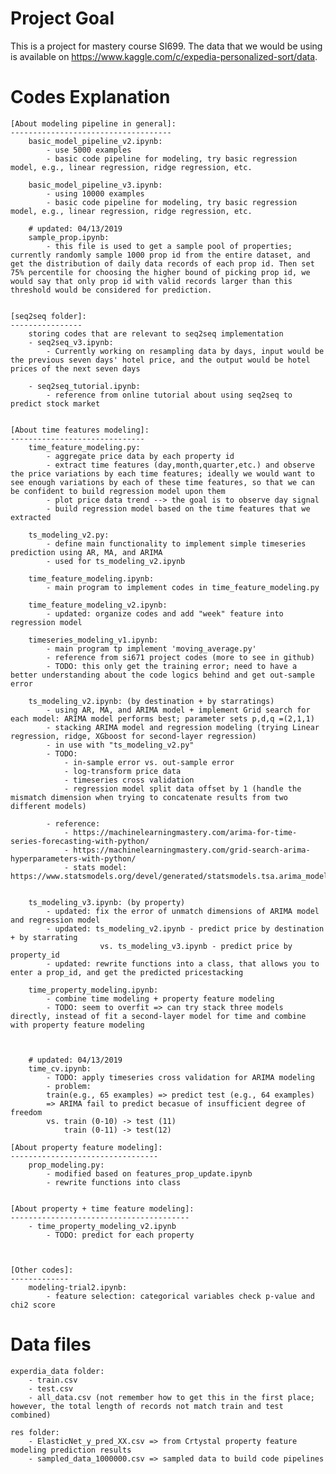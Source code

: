 # Project Goal

This is a project for mastery course SI699. The data that we would be using is available on https://www.kaggle.com/c/expedia-personalized-sort/data.


# Codes Explanation

    [About modeling pipeline in general]:
    ------------------------------------
        basic_model_pipeline_v2.ipynb:
            - use 5000 examples
            - basic code pipeline for modeling, try basic regression model, e.g., linear regression, ridge regression, etc.

        basic_model_pipeline_v3.ipynb:
            - using 10000 examples 
            - basic code pipeline for modeling, try basic regression model, e.g., linear regression, ridge regression, etc.

        # updated: 04/13/2019
        sample_prop.ipynb:
            - this file is used to get a sample pool of properties; currently randomly sample 1000 prop id from the entire dataset, and get the distribution of daily data records of each prop id. Then set 75% percentile for choosing the higher bound of picking prop id, we would say that only prop id with valid records larger than this threshold would be considered for prediction.
        
        
    [seq2seq folder]:
    ----------------
        storing codes that are relevant to seq2seq implementation
        - seq2seq_v3.ipynb:
            - Currently working on resampling data by days, input would be the previous seven days' hotel price, and the output would be hotel prices of the next seven days

        - seq2seq_tutorial.ipynb:
            - reference from online tutorial about using seq2seq to predict stock market


    [About time features modeling]:
    ------------------------------
        time_feature_modeling.py:
            - aggregate price data by each property id
            - extract time features (day,month,quarter,etc.) and observe the price variations by each time features; ideally we would want to see enough variations by each of these time features, so that we can be confident to build regression model upon them
            - plot price data trend --> the goal is to observe day signal
            - build regression model based on the time features that we extracted
        
        ts_modeling_v2.py:
            - define main functionality to implement simple timeseries prediction using AR, MA, and ARIMA
            - used for ts_modeling_v2.ipynb

        time_feature_modeling.ipynb:
            - main program to implement codes in time_feature_modeling.py

        time_feature_modeling_v2.ipynb:
            - updated: organize codes and add "week" feature into regression model
        
        timeseries_modeling_v1.ipynb:
            - main program tp implement 'moving_average.py'
            - reference from si671 project codes (more to see in github)
            - TODO: this only get the training error; need to have a better understanding about the code logics behind and get out-sample error
        
        ts_modeling_v2.ipynb: (by destination + by starratings)
            - using AR, MA, and ARIMA model + implement Grid search for each model: ARIMA model performs best; parameter sets p,d,q =(2,1,1)
            - stacking ARIMA model and regression modeling (trying Linear regression, ridge, XGboost for second-layer regression)
            - in use with "ts_modeling_v2.py"
            - TODO:
                - in-sample error vs. out-sample error
                - log-transform price data
                - timeseries cross validation
                - regression model split data offset by 1 (handle the mismatch dimension when trying to concatenate results from two different models)
        
            - reference: 
                - https://machinelearningmastery.com/arima-for-time-series-forecasting-with-python/
                - https://machinelearningmastery.com/grid-search-arima-hyperparameters-with-python/
                - stats model: https://www.statsmodels.org/devel/generated/statsmodels.tsa.arima_model.ARIMA.html


        ts_modeling_v3.ipynb: (by property)
            - updated: fix the error of unmatch dimensions of ARIMA model and regression model
            - updated: ts_modeling_v2.ipynb - predict price by destination + by starrating
                        vs. ts_modeling_v3.ipynb - predict price by property_id
            - updated: rewrite functions into a class, that allows you to enter a prop_id, and get the predicted pricestacking
        
        time_property_modeling.ipynb: 
            - combine time modeling + property feature modeling
            - TODO: seem to overfit => can try stack three models directly, instead of fit a second-layer model for time and combine with property feature modeling
        
        
        
        # updated: 04/13/2019
        time_cv.ipynb:
            - TODO: apply timeseries cross validation for ARIMA modeling
            - problem: 
            train(e.g., 65 examples) => predict test (e.g., 64 examples) 
            => ARIMA fail to predict becasue of insufficient degree of freedom
            vs. train (0-10) -> test (11)
                train (0-11) -> test(12)

    [About property feature modeling]:
    ---------------------------------
        prop_modeling.py:
            - modified based on features_prop_update.ipynb 
            - rewrite functions into class

    
    [About property + time feature modeling]:
    ----------------------------------------
        - time_property_modeling_v2.ipynb
            - TODO: predict for each property
            
    

    [Other codes]:
    -------------
        modeling-trial2.ipynb:
            - feature selection: categorical variables check p-value and chi2 score
            
      
# Data files
    
    experdia_data folder:
        - train.csv
        - test.csv
        - all_data.csv (not remember how to get this in the first place; however, the total length of records not match train and test combined)

    res folder:
        - ElasticNet_y_pred_XX.csv => from Crtystal property feature modeling prediction results
        - sampled_data_1000000.csv => sampled data to build code pipelines

    


